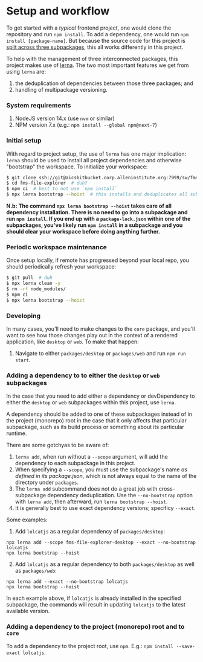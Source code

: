 Setup and workflow
==================

To get started with a _typical_ frontend project, one would clone the repository and run `npm install`. To add a
dependency, one would run `npm install [package-name]`. But because the source code for this project is [split across
three subpackages](01-project-layout.md), this all works differently in this project.

To help with the management of three interconnected packages, this project makes use of
[lerna](https://github.com/lerna/lerna). The two most important features we get from using `lerna` are:
1) the deduplication of dependencies between those three packages; and
2) handling of multipackage versioning.


### System requirements
1. NodeJS version 14.x (use `nvm` or similar)
2. NPM version 7.x (e.g.: `npm install --global npm@next-7`)


### Initial setup
With regard to project setup, the use of `lerna` has one major implication: `lerna` should be used to install all
project dependencies and otherwise "bootstrap" the workspace. To initialize your workspace:
```bash
$ git clone ssh://git@aicsbitbucket.corp.alleninstitute.org:7999/sw/fms-file-explorer.git  # duh
$ cd fms-file-explorer  # duh?
$ npm ci  # best to not use `npm install`
$ npx lerna bootstrap --hoist  # this installs and deduplicates all subpackage dependencies and performs any linking between packages
```

**N.b: The command `npx lerna bootstrap --hoist` takes care of all dependency installation. There is no need to go into
a subpackage and run `npm install`. If you end up with a `package-lock.json` within one of the subpackages, you've likely run
`npm install` in a subpackage and you should clear your workspace before doing anything further.**


### Periodic workspace maintenance
Once setup locally, if remote has progressed beyond your local repo, you should periodically refresh your workspace:
```bash
$ git pull  # duh
$ npx lerna clean -y
$ rm -rf node_modules/
$ npm ci
$ npx lerna bootstrap --hoist
```


### Developing
In many cases, you'll need to make changes to the `core` package, and you'll want to see how those changes play out in the context of a 
rendered application, like `desktop` or `web`.
To make that happen:
1. Navigate to either `packages/desktop` or `packages/web` and run `npm run start`.


### Adding a dependency to to either the `desktop` or `web` subpackages
In the case that you need to add either a dependency or devDependency to either the `desktop` or `web` subpackages within this 
project, use `lerna`.

A dependency should be added to one of these subpackages instead of in the project (monorepo) root in the case that it only 
affects that particular subpackage, such as its build process or something about its particular runtime.

There are some gotchyas to be aware of:
1. `lerna add`, when run without a `--scope` argument, will add the dependency to each subpackage in this project.
2. When specifying a `--scope`, you must use the subpackage's name _as defined in its package.json_, which is not always
equal to the name of the directory under `packages`.
3. The `lerna add` subcommand does not do a great job with cross-subpackage dependency deduplication. Use the
`--no-bootstrap` option with `lerna add`, then afterward, run `lerna bootstrap --hoist`.
4. It is generally best to use exact dependency versions; specificy `--exact`.


Some examples:
1. Add `lolcatjs` as a regular dependency of `packages/desktop`:
```
npx lerna add --scope fms-file-explorer-desktop --exact --no-bootstrap lolcatjs
npx lerna bootstrap --hoist
```
2. Add `lolcatjs` as a regular dependency to both `packages/desktop` as well as `packages/web`:
```
npx lerna add --exact --no-bootstrap lolcatjs
npx lerna bootstrap --hoist
```

In each example above, if `lolcatjs` is already installed in the specified subpackage, the commands will result in
updating `lolcatjs` to the latest available version.


### Adding a dependency to the project (monorepo) root and to `core`
To add a dependency to the project root, use `npm`. E.g.: `npm install --save-exact lolcatjs`. 

